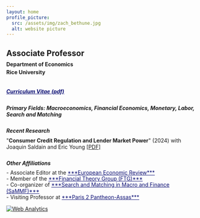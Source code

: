 ```yaml
---
layout: home
profile_picture:
  src: /assets/img/zach_bethune.jpg
  alt: website picture
---
```


## Associate Professor
<p style="margin-bottom:-.30cm;"></p>

#### Department of Economics
<p style="margin-bottom:-.40cm;"></p>

#### Rice University 
<p style="margin-bottom: .9cm;"></p>

<h5> 
  <a 
  style="color: #0b0e73" href="./assets/pdfs/Bethune-CV.pdf" target="_blank" rel="noopener noreferrer"><b>Curriculum Vitae (pdf)</b>
  </a>
</h5>
<p style="margin-bottom:.7cm;"></p>


##### **Primary Fields**: Macroeconomics,  Financial Economics, Monetary, Labor, Search and Matching
<p style="margin-bottom:.7cm;"></p>

##### **Recent Research**
<p style="margin-bottom:-.40cm;"></p>

"**Consumer Credit Regulation and Lender Market Power**" (2024) with Joaquin Saldain and Eric Young <a href="./assets/pdfs/BSY_April24.pdf" target="_blank" rel="noopener noreferrer">[PDF]</a> <br> <a style="color: #a80f0f"> </a>
<p style="margin-bottom:.70cm;"></p> 

##### **Other Affiliations**
<p style="margin-bottom:-.40cm;"></p>
- Associate Editor at the <a style="color: #0b0e73" href="https://www.sciencedirect.com/journal/european-economic-review/about/editorial-board" target="_blank" rel="noopener noreferrer" color="blue">***European Economic Review***</a>
<p style="margin-bottom:-.40cm;"></p>
- Member of the <a style="color: #0b0e73" href="https://www.financetheory.org/" target="_blank" rel="noopener noreferrer" color="blue">***Financial Theory Group (FTG)*** </a> 
<p style="margin-bottom:-.40cm;"></p>
- Co-organizer of <a style="color: #0b0e73" href="https://sammf.com" target="_blank" rel="noopener noreferrer" color="blue">***Search and Matching in Macro and Finance (SaMMF)***</a>
<p style="margin-bottom:-.40cm;"></p>
- Visiting Professor at <a style="color: #0b0e73" href="https://www.u-paris2.fr/en" target="_blank" rel="noopener noreferrer" color="blue">***Paris 2 Pantheon-Assas***</a>
<p style="margin-bottom:0cm;"></p>


<!-- Default Statcounter code for Personal Webpage
http://www.zachbethune.com -->
<script type="text/javascript">
var sc_project=12335011; 
var sc_invisible=1; 
var sc_security="59050621"; 
</script>
<script type="text/javascript"
src="https://www.statcounter.com/counter/counter.js"
async></script>
<noscript><div class="statcounter"><a title="Web Analytics"
href="https://statcounter.com/" target="_blank"><img
class="statcounter"
src="https://c.statcounter.com/12335011/0/59050621/1/"
alt="Web Analytics"
referrerPolicy="no-referrer-when-downgrade"></a></div></noscript>
<!-- End of Statcounter Code -->


<!-- Global site tag (gtag.js) - Google Analytics -->
<script async src="https://www.googletagmanager.com/gtag/js?id=G-HRSX1LP7F5"></script>
<script>
  window.dataLayer = window.dataLayer || [];
  function gtag(){dataLayer.push(arguments);}
  gtag('js', new Date());

  gtag('config', 'G-HRSX1LP7F5');
</script>
<!-- End of Google Analytics Code -->